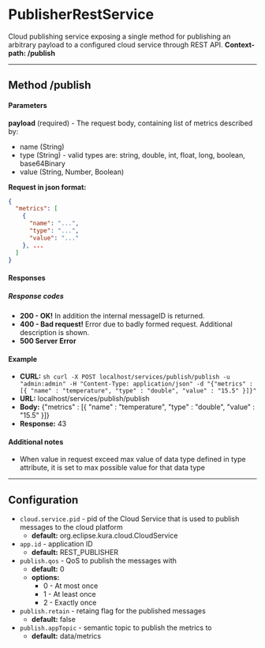 # PublisherRestService

Cloud publishing service exposing a single method for publishing an arbitrary payload to a configured cloud service through REST API. 
**Context-path: /publish**
___
## Method /publish

#### Parameters
**payload** (required) - The request body, containing list of  metrics described by: 
- name (String)
- type (String) - valid types are: string, double, int, float, long, boolean, base64Binary
- value (String, Number, Boolean)

**Request in json format:**
```json
{
  "metrics": [
    {
      "name": "...",
      "type": "...",
      "value": "..."
    }, ...
  ]
}
```

#### Responses
##### Response codes
- **200 - OK!**
In addition the internal messageID is returned.
- **400 - Bad request!**
Error due to badly formed request. Additional description is shown.
- **500 Server Error**

#### Example
- **CURL:** ```sh curl -X POST localhost/services/publish/publish -u "admin:admin" -H "Content-Type: application/json" -d "{"metrics" : [{ "name" : "temperature", "type" : "double", "value" : "15.5" }]}" ```
- **URL:** localhost/services/publish/publish
- **Body:** {"metrics" : [{ "name" : "temperature", "type" : "double", "value" : "15.5" }]}
- **Response:** 43

#### Additional notes
- When value in request exceed max value of data type defined in type attribute, it is set to max possible value for that data type

___

## Configuration
- `cloud.service.pid` - pid of the Cloud Service that is used to publish messages to the cloud platform
    - **default:** org.eclipse.kura.cloud.CloudService
- `app.id` - application ID
    - **default:** REST_PUBLISHER
- `publish.qos` - QoS to publish the messages with
    - **default:** 0
    - **options:**
        - 0 - At most once
        - 1 - At least once
        - 2 - Exactly once
- `publish.retain` - retaing flag for the published messages
    - **default:** false
- `publish.appTopic` - semantic topic to publish the metrics to
    - **default:** data/metrics